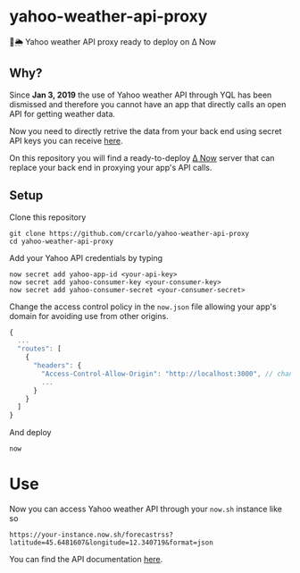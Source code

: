 # yahoo-weather-api-proxy

🚀🌦 Yahoo weather API proxy ready to deploy on Δ Now

## Why?

Since **Jan 3, 2019** the use of Yahoo weather API through YQL has been dismissed and therefore you cannot have an app that directly calls an open API for getting weather data.

Now you need to directly retrive the data from your back end using secret API keys you can receive [here](https://developer.yahoo.com/apps/create/).

On this repository you will find a ready-to-deploy [Δ Now](https://zeit.co/now) server that can replace your back end in proxying your app's API calls.

## Setup

Clone this repository

```
git clone https://github.com/crcarlo/yahoo-weather-api-proxy
cd yahoo-weather-api-proxy
```

Add your Yahoo API credentials by typing

```
now secret add yahoo-app-id <your-api-key>
now secret add yahoo-consumer-key <your-consumer-key>
now secret add yahoo-consumer-secret <your-consumer-secret>
```

Change the access control policy in the `now.json` file allowing your app's domain for avoiding use from other origins.

```js
{
  ...
  "routes": [
    {
      "headers": {
        "Access-Control-Allow-Origin": "http://localhost:3000", // change to yourdomain.com
        ...
      }
    }
  ]
}

```

And deploy

```
now
```

# Use

Now you can access Yahoo weather API through your `now.sh` instance like so

```
https://your-instance.now.sh/forecastrss?latitude=45.6481607&longitude=12.340719&format=json
```

You can find the API documentation [here](https://developer.yahoo.com/weather/documentation.html). 
